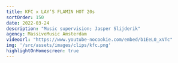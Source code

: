 ```yaml
---
title: KFC x LAY’S FLAMIN HOT 20s
sortOrder: 150
date: 2022-03-24
description: "Music supervision; Jasper Slijderik"
agency: MassiveMusic Amsterdam
videoUrl: "https://www.youtube-nocookie.com/embed/b1EeL0_xVTc"
img: '/src/assets/images/clips/kfc.png'
highlightOnHomescreen: true
---
```

